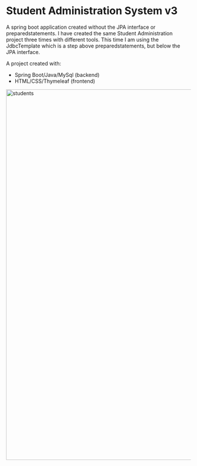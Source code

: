 # Student Administration System v3

A spring boot application created without the JPA interface or preparedstatements. 
I have created the same Student Administration project three times with different tools.
This time I am using the JdbcTemplate which is a step above preparedstatements, but below the JPA interface.

A project created with:

- Spring Boot/Java/MySql (backend)
- HTML/CSS/Thymeleaf (frontend)



<img width="1009" alt="students" src="https://user-images.githubusercontent.com/92215742/156901461-0451c0dd-8ab5-42b6-897b-ace2a1073e3f.png">

